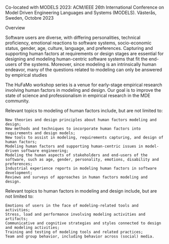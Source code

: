 
Co-located with MODELS 2023: ACM/IEEE 26th International Conference on Model Driven Engineering Languages and Systems (MODELS). Västerås, Sweden, Octobre 2023


Overview

Software users are diverse, with differing personalities, technical proficiency, emotional reactions to software systems, socio-economic status, gender, age, culture, language, and preferences. Capturing and supporting human factors at requirements or design stages are essential for designing and modeling human-centric software systems that fit the end-users of the systems. Moreover, since modeling is an intrinsically human endeavor, many of the questions related to modeling can only be answered by empirical studies

The HuFaMo workshop series is a venue for early-stage empirical research involving human factors in modeling and design. Our goal is to improve the state of science and professionalism in empirical research in the MDE community.

Relevant topics to modeling of human factors include, but are not limited to:

    New theories and design principles about human factors modeling and design;
    New methods and techniques to incorporate human factors into requirements and design models;
    New tools to assist in modeling, requirements capturing, and design of human factors;
    Modeling human factors and supporting human-centric issues in model-driven software engineering;
    Modeling the human aspects of stakeholders and end-users of the software, such as age, gender, personality, emotions, disability and preferences;
    Industrial experience reports in modeling human factors in software development;
    Reviews and surveys of approaches in human factors modeling and design.

Relevant topics to human factors in modeling and design include, but are not limited to:

    Emotions of users in the face of modeling-related tools and activities;
    Stress, load and performance involving modeling activities and artifacts;
    Communicative and cognitive strategies and styles connected to design and modeling activities;
    Training and testing of modeling tools and related practices;
    Team and group behavior, including behavior across (social) media.


